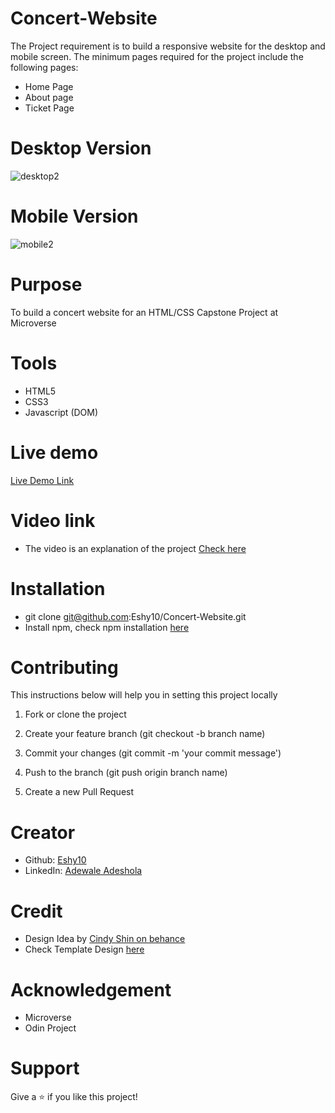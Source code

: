 # Concert-Website
The Project requirement is to build a responsive website for the desktop and mobile screen.
The minimum pages required for the project include the following pages:
- Home Page
- About page
- Ticket Page 

# Desktop Version
![desktop2](https://user-images.githubusercontent.com/52670459/75148729-9d5dad00-5700-11ea-8486-270375403df6.png)

# Mobile Version
![mobile2](https://user-images.githubusercontent.com/52670459/75148541-2d4f2700-5700-11ea-98ad-4caf44c437c2.png)

# Purpose
To build a concert website for an HTML/CSS Capstone Project at Microverse

# Tools 
- HTML5
- CSS3
- Javascript (DOM)

# Live demo
<a href="https://raw.githack.com/Eshy10/Concert-Website/Feature/index.html">Live Demo Link</a>

# Video link
- The video is an explanation of the project
<a href="https://www.loom.com/share/ad4b6dd10ece452e995f97f479155ebe">Check here</a>

# Installation
- git clone git@github.com:Eshy10/Concert-Website.git
- Install npm, check npm installation <a href="https://www.taniarascia.com/how-to-install-and-use-node-js-and-npm-mac-and-windows/">here</a>

# Contributing
This instructions below will help you in setting this project locally

1. Fork or clone the project

2. Create your feature branch (git checkout -b branch name)

3. Commit your changes (git commit -m 'your commit message')

4. Push to the branch (git push origin branch name)

5. Create a new Pull Request

# Creator
- Github: <a href="https://github.com/Eshy10">Eshy10</a>
- LinkedIn: <a href="https://www.linkedin.com/in/adewale-adeshola-b0b581139/">Adewale Adeshola</a>

# Credit
- Design Idea by <a href="https://www.behance.net/adagio07">Cindy Shin on behance</a>
- Check Template Design <a href="https://www.behance.net/gallery/29845175/CC-Global-Summit-2015">here</a>

# Acknowledgement
- Microverse
- Odin Project

# Support
Give a ⭐️ if you like this project!